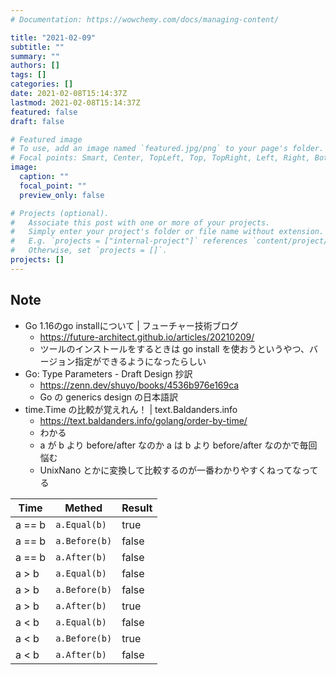 ```yaml
---
# Documentation: https://wowchemy.com/docs/managing-content/

title: "2021-02-09"
subtitle: ""
summary: ""
authors: []
tags: []
categories: []
date: 2021-02-08T15:14:37Z
lastmod: 2021-02-08T15:14:37Z
featured: false
draft: false

# Featured image
# To use, add an image named `featured.jpg/png` to your page's folder.
# Focal points: Smart, Center, TopLeft, Top, TopRight, Left, Right, BottomLeft, Bottom, BottomRight.
image:
  caption: ""
  focal_point: ""
  preview_only: false

# Projects (optional).
#   Associate this post with one or more of your projects.
#   Simply enter your project's folder or file name without extension.
#   E.g. `projects = ["internal-project"]` references `content/project/deep-learning/index.md`.
#   Otherwise, set `projects = []`.
projects: []
---
```


## Note

* Go 1.16のgo installについて | フューチャー技術ブログ
  * https://future-architect.github.io/articles/20210209/
  * ツールのインストールをするときは go install を使おうというやつ、バージョン指定ができるようになったらしい
* Go: Type Parameters - Draft Design 抄訳
  * https://zenn.dev/shuyo/books/4536b976e169ca
  * Go の generics design の日本語訳
* time.Time の比較が覚えれん！ | text.Baldanders.info
  * https://text.baldanders.info/golang/order-by-time/
  * わかる
  * a が b より before/after なのか a は b より before/after なのかで毎回悩む
  * UnixNano とかに変換して比較するのが一番わかりやすくねってなってる

| Time | Methed | Result |
| - | - | - |
| a == b | `a.Equal(b)` | true |
| a == b | `a.Before(b)` | false |
| a == b | `a.After(b)` | false |
| a > b | `a.Equal(b)` | false |
| a > b | `a.Before(b)` | false |
| a > b | `a.After(b)` | true |
| a < b | `a.Equal(b)` | false |
| a < b | `a.Before(b)` | true |
| a < b | `a.After(b)` | false |
